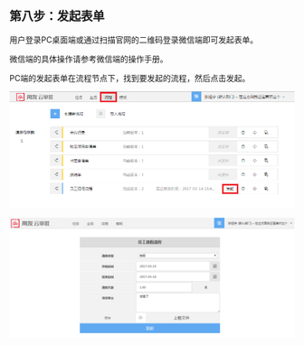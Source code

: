 ## 第八步：发起表单

用户登录PC桌面端或通过扫描官网的二维码登录微信端即可发起表单。

微信端的具体操作请参考微信端的操作手册。

PC端的发起表单在流程节点下，找到要发起的流程，然后点击发起。

![](/articles/approval/2-/images/image_21.png)


![](/articles/approval/2-/images/image_22.png)
